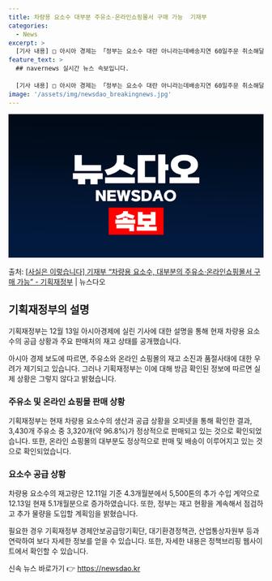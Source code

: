 ```yaml
---
title: 차량용 요소수 대부분 주유소·온라인쇼핑몰서 구매 가능  기재부
categories:
  - News
excerpt: >
  [기사 내용] □ 아시아 경제는 「정부는 요소수 대란 아니라는데배송지연 60일주문 취소해달라」 기사(23.1…
feature_text: >
  ## navernews 실시간 뉴스 속보입니다.

  [기사 내용] □ 아시아 경제는 「정부는 요소수 대란 아니라는데배송지연 60일주문 취소해달라」 기사(23.1…
image: '/assets/img/newsdao_breakingnews.jpg'
---
```


![뉴스다오 속보](/assets/img/newsdao_breakingnews.jpg)

<p>출처: <a href="https://newsdao.kr/2801" rel="dofollow">[사실은 이렇습니다] 기재부 “차량용 요소수, 대부분의 주유소·온라인쇼핑몰서 구매 가능” - 기획재정부</a> | 뉴스다오</p>

<h2 data-ke-size="size26">기획재정부의 설명</h2>
기획재정부는 12월 13일 아시아경제에 실린 기사에 대한 설명을 통해 현재 차량용 요소수의 공급 상황과 주요 판매처의 재고 상태를 공개했습니다.

<p data-ke-size="size16">아시아 경제 보도에 따르면, 주유소와 온라인 쇼핑몰의 재고 소진과 품절사태에 대한 우려가 제기되고 있습니다. 그러나 기획재정부는 이에 대해 방금 확인된 정보에 따르면 실제 상황은 그렇지 않다고 밝혔습니다.</p>

<h3>주유소 및 온라인 쇼핑몰 판매 상황</h3>
<p data-ke-size="size16">기획재정부는 현재 차량용 요소수의 생산과 공급 상황을 오피넷을 통해 확인한 결과, 3,430개 주유소 중 3,320개(약 96.8%)가 정상적으로 판매되고 있는 것으로 확인되었습니다. 또한, 온라인 쇼핑몰의 대부분도 정상적으로 판매 및 배송이 이루어지고 있는 것으로 확인되었습니다.</p>

<h3>요소수 공급 상황</h3>
<p data-ke-size="size16">차량용 요소수의 재고량은 12.11일 기준 4.3개월분에서 5,500톤의 추가 수입 계약으로 12.13일 현재 5.1개월분으로 증가하였습니다. 또한, 정부는 재고 현황을 계속해서 점검하고 추가 물량을 도입할 계획임을 밝혔습니다.</p>

필요한 경우 기획재정부 경제안보공급망기획단, 대기환경정책관, 산업통상자원부 등과 연락하여 보다 자세한 정보를 얻을 수 있습니다. 또한, 자세한 내용은 정책브리핑 웹사이트에서 확인할 수 있습니다. 

신속 뉴스 바로가기 👉 <a href="https://newsdao.kr" rel="dofollow">https://newsdao.kr</a>


